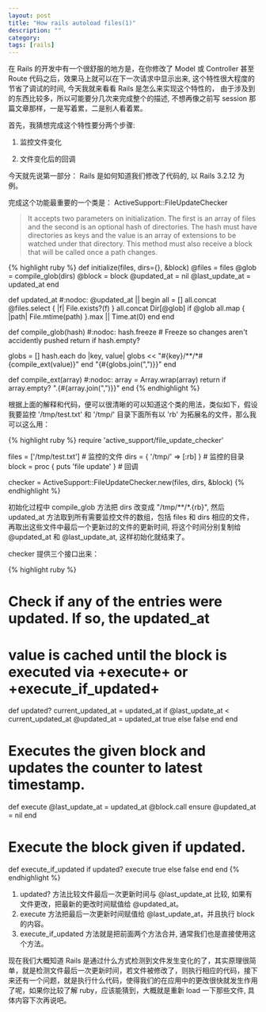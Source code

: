 ```yaml
---
layout: post
title: "How rails autoload files(1)"
description: ""
category:
tags: [rails]
---
```


在 Rails 的开发中有一个很舒服的地方是，在你修改了 Model 或 Controller 甚至 Route 代码之后，效果马上就可以在下一次请求中显示出来, 这个特性很大程度的节省了调试的时间, 今天我就来看看 Rails 是怎么来实现这个特性的， 由于涉及到的东西比较多，所以可能要分几次来完成整个的描述, 不想再像之前写 session 那篇文章那样，一是写着累，二是别人看着累。

<!--break-->

首先，我猜想完成这个特性要分两个步骤:

1. 监控文件变化

2. 文件变化后的回调

今天就先说第一部分： Rails 是如何知道我们修改了代码的, 以 Rails 3.2.12 为例。

完成这个功能最重要的一个类是： ActiveSupport::FileUpdateChecker

> It accepts two parameters on initialization. The first is an array
  of files and the second is an optional hash of directories. The hash must
  have directories as keys and the value is an array of extensions to be
  watched under that directory.
> This method must also receive a block that will be called once a path changes.

{% highlight ruby %}
def initialize(files, dirs={}, &block)
  @files = files
  @glob  = compile_glob(dirs)
  @block = block
  @updated_at = nil
  @last_update_at = updated_at
end

def updated_at #:nodoc:
  @updated_at || begin
    all = []
    all.concat @files.select { |f| File.exists?(f) }
    all.concat Dir[@glob] if @glob
    all.map { |path| File.mtime(path) }.max || Time.at(0)
  end
end

def compile_glob(hash) #:nodoc:
  hash.freeze # Freeze so changes aren't accidently pushed
  return if hash.empty?

  globs = []
  hash.each do |key, value|
    globs << "#{key}/**/*#{compile_ext(value)}"
  end
  "{#{globs.join(",")}}"
end

def compile_ext(array) #:nodoc:
  array = Array.wrap(array)
  return if array.empty?
  ".{#{array.join(",")}}"
end
{% endhighlight %}

根据上面的解释和代码，便可以很清晰的可以知道这个类的用法，类似如下，假设我要监控 '/tmp/test.txt' 和 '/tmp/' 目录下面所有以 'rb' 为拓展名的文件，那么我可以这么用：

{% highlight ruby %}
require 'active_support/file_update_checker'

files = ['/tmp/test.txt'] # 监控的文件
dirs  = { '/tmp/' => [:rb] } # 监控的目录
block = proc { puts 'file update' } # 回调

checker = ActiveSupport::FileUpdateChecker.new(files, dirs, &block)
{% endhighlight %}

初始化过程中 compile_glob 方法把 dirs 改变成 "/tmp/**/*.{rb}", 然后 updated_at 方法取到所有需要监控文件的数组，包括 files 和 dirs 相应的文件，再取出这些文件中最后一个更新过的文件的更新时间, 将这个时间分别复制给 @updated_at 和 @last_update_at, 这样初始化就结束了。

checker 提供三个接口出来：

{% highlight ruby %}
# Check if any of the entries were updated. If so, the updated_at
# value is cached until the block is executed via +execute+ or +execute_if_updated+
def updated?
  current_updated_at = updated_at
  if @last_update_at < current_updated_at
    @updated_at = updated_at
    true
  else
    false
  end
end

# Executes the given block and updates the counter to latest timestamp.
def execute
  @last_update_at = updated_at
  @block.call
ensure
  @updated_at = nil
end

# Execute the block given if updated.
def execute_if_updated
  if updated?
    execute
    true
  else
    false
  end
end
{% endhighlight %}

1. updated? 方法比较文件最后一次更新时间与 @last_update_at 比较, 如果有文件更改，把最新的更改时间赋值给 @updated_at。
2. execute 方法把最后一次更新时间赋值给 @last_update_at，并且执行 block 的内容。
3. execute_if_updated 方法就是把前面两个方法合并, 通常我们也是直接使用这个方法。

现在我们大概知道 Rails 是通过什么方式检测到文件发生变化的了，其实原理很简单，就是检测文件最后一次更新时间，若文件被修改了，则执行相应的代码，接下来还有一个问题，就是执行什么代码，使得我们的在应用中的更改很快就发生作用了呢，如果你比较了解 ruby，应该能猜到，大概就是重新 load 一下那些文件, 具体内容下次再说吧。
